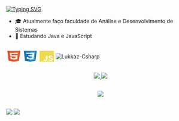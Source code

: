 [![Typing SVG](https://readme-typing-svg.herokuapp.com/?color=3971D4FF&size=35&center=true&vCenter=true&width=1000&lines=Olá,+Meu+Nome+é+Lucas+Rocha;Seja+Bem+Vindo!+:%29)](https://git.io/typing-svg)

- 🎓 Atualmente faço faculdade de Análise e Desenvolvimento de Sistemas
- 📖 Estudando Java e JavaScript

<div align="left" style="display: inline_block"><br>    
  <img align="center" alt="Lukkaz-HTML" height="30" width="40" src="https://raw.githubusercontent.com/devicons/devicon/master/icons/html5/html5-original.svg">
  <img align="center" alt="Lukkaz-CSS" height="30" width="40" src="https://raw.githubusercontent.com/devicons/devicon/master/icons/css3/css3-original.svg"> 
  <img align="center" alt="Lukkaz-Js" height="30" width="40" src="https://raw.githubusercontent.com/devicons/devicon/master/icons/javascript/javascript-plain.svg">
  <img align="center" alt="Lukkaz-Csharp" height="30" width="40" src="https://cdn.jsdelivr.net/gh/devicons/devicon/icons/java/java-original.svg"/>  
</div>

##

<div align="center">
  <a href="https://github.com/lukkazrocha">
  <img height="180em" src="https://github-readme-stats.vercel.app/api?username=lukkazrocha&show_icons=true&theme=tokyonight&include_all_commits=true&count_private=true"/>
  <img height="180em" src="https://github-readme-stats.vercel.app/api/top-langs/?username=lukkazrocha&layout=compact&langs_count=7&theme=tokyonight"/>
  </div>
  
  ##
  
  <div align="center">
    <img height="180em" src="http://github-readme-streak-stats.herokuapp.com?user=lukkazrocha&theme=tokyonight&locale=pt-br"/>
  </div>
  
  ##

<div> 
  <a href = "mailto:lukkaz_1994@hotmail.com"><img src="https://img.shields.io/badge/Microsoft_Outlook-0078D4?style=for-the-badge&logo=microsoft-outlook&logoColor=white" target="_blank"></a>
  <a href="https://www.linkedin.com/in/lucas-gustavo-souza-rocha-63171a226/" target="_blank"><img src="https://img.shields.io/badge/-LinkedIn-%230077B5?style=for-the-badge&logo=linkedin&logoColor=white" target="_blank"></a>  
</div>
